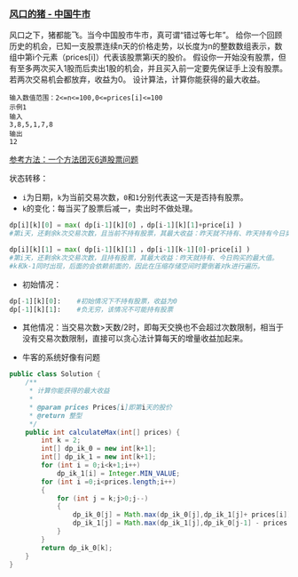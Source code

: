 ### [ 风口的猪 - 中国牛市](<https://www.nowcoder.com/practice/9370d298b8894f48b523931d40a9a4aa?tpId=125&&tqId=33730&rp=1&ru=/ta/exam-xiaomi&qru=/ta/exam-xiaomi/question-ranking>)

风口之下，猪都能飞。当今中国股市牛市，真可谓“错过等七年”。 给你一个回顾历史的机会，已知一支股票连续n天的价格走势，以长度为n的整数数组表示，数组中第i个元素（prices[i]）代表该股票第i天的股价。 假设你一开始没有股票，但有至多两次买入1股而后卖出1股的机会，并且买入前一定要先保证手上没有股票。若两次交易机会都放弃，收益为0。 设计算法，计算你能获得的最大收益。 

```
输入数值范围：2<=n<=100,0<=prices[i]<=100
示例1
输入
3,8,5,1,7,8
输出
12
```

[参考方法：一个方法团灭6道股票问题](https://leetcode-cn.com/problems/best-time-to-buy-and-sell-stock/solution/yi-ge-fang-fa-tuan-mie-6-dao-gu-piao-wen-ti-by-l-3/)

状态转移：

- `i`为日期，`k`为当前交易次数，`0`和`1`分别代表这一天是否持有股票。
- `k`的变化：每当买了股票后减一，卖出时不做处理。

```python
dp[i][k][0] = max( dp[i-1][k][0] ，dp[i-1][k][1]+price[i] )
#第i天，还剩余k次交易次数，且当前不持有股票，其最大收益：昨天就不持有、昨天持有今日卖出的最大值。

dp[i][k][1] = max( dp[i-1][k][1] ，dp[i-1][k-1][0]-price[i] )
#第i天，还剩余k次交易次数，且持有股票，其最大收益：昨天就持有、今日购买的最大值。
#k和k-1同时出现，后面的会依赖前面的，因此在压缩存储空间时要倒着对k进行遍历。
```

- 初始情况：

```python
dp[-1][k][0]:    #初始情况下不持有股票，收益为0
dp[-1][k][1]:    #负无穷，该情况不可能持有股票
```

- 其他情况：当交易次数>天数/2时，即每天交换也不会超过次数限制，相当于没有交易次数限制，直接可以贪心法计算每天的增量收益加起来。

- 牛客的系统好像有问题

```java
public class Solution {
    /**
     * 计算你能获得的最大收益
     *
     * @param prices Prices[i]即第i天的股价
     * @return 整型
     */
    public int calculateMax(int[] prices) {
        int k = 2;
        int[] dp_ik_0 = new int[k+1];
        int[] dp_ik_1 = new int[k+1];
        for (int i = 0;i<k+1;i++)
            dp_ik_1[i] = Integer.MIN_VALUE;
        for (int i =0;i<prices.length;i++)
        {
            for (int j = k;j>0;j--)
            {
                dp_ik_0[j] = Math.max(dp_ik_0[j],dp_ik_1[j]+ prices[i]);
                dp_ik_1[j] = Math.max(dp_ik_1[j],dp_ik_0[j-1] - prices[i]);
            }
        }
        return dp_ik_0[k];
    }
}
```

